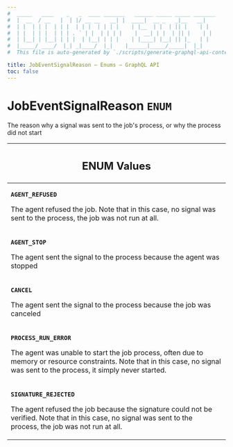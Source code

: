 ```yaml
---
#  _____   ____    _   _  ____ _______   ______ _____ _____ _______
#  |  __  / __   |  | |/ __ __   __| |  ____|  __ _   _|__   __|
#  | |  | | |  | | |  | | |  | | | |    | |__  | |  | || |    | |
#  | |  | | |  | | | . ` | |  | | | |    |  __| | |  | || |    | |
#  | |__| | |__| | | |  | |__| | | |    | |____| |__| || |_   | |
#  |_____/ ____/  |_| _|____/  |_|    |______|_____/_____|  |_|
#  This file is auto-generated by `./scripts/generate-graphql-api-content.sh`.

title: JobEventSignalReason – Enums – GraphQL API
toc: false
---
```

<!-- vale off -->
<h1 class="has-pills" data-algolia-exclude>
  JobEventSignalReason
  <span class="pill pill--enum pill--normal-case pill--large"><code>ENUM</code></span>
</h1>
<!-- vale on -->


The reason why a signal was sent to the job's process, or why the process did not start









<table class="responsive-table responsive-table--single-column-rows">
  <thead>
    <th>
      <h2 data-algolia-exclude>ENUM Values</h2>
    </th>
  </thead>
  <tbody>
    <tr><td><p><strong><code>AGENT_REFUSED</code></strong></p><p>The agent refused the job. Note that in this case, no signal was sent to the process, the job was not run at all.</p></td></tr><tr><td><p><strong><code>AGENT_STOP</code></strong></p><p>The agent sent the signal to the process because the agent was stopped</p></td></tr><tr><td><p><strong><code>CANCEL</code></strong></p><p>The agent sent the signal to the process because the job was canceled</p></td></tr><tr><td><p><strong><code>PROCESS_RUN_ERROR</code></strong></p><p>The agent was unable to start the job process, often due to memory or resource constraints. Note that in this case, no signal was sent to the process, it simply never started.</p></td></tr><tr><td><p><strong><code>SIGNATURE_REJECTED</code></strong></p><p>The agent refused the job because the signature could not be verified. Note that in this case, no signal was sent to the process, the job was not run at all.</p></td></tr>
  </tbody>
</table>
